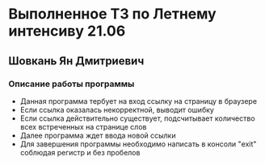 # Выполненное ТЗ по Летнему интенсиву 21.06
## Шовкань Ян Дмитриевич
### Описание работы программы
* Данная программа тербует на вход ссылку на страницу в браузере
* Если ссылка оказалась некорректной, выводит ошибку
* Если ссылка действительно существует, подсчитывает количество всех встреченных на странице слов
* Далее программа ждет ввода новой ссылки
* Для завершения программы необходимо написать в консоли "exit" соблюдая регистр и без пробелов